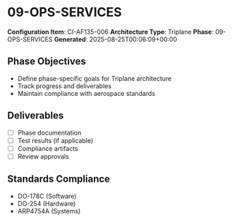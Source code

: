 # 09-OPS-SERVICES

**Configuration Item**: CI-AF135-006
**Architecture Type**: Triplane
**Phase**: 09-OPS-SERVICES
**Generated**: 2025-08-25T00:06:09+00:00

## Phase Objectives
- Define phase-specific goals for Triplane architecture
- Track progress and deliverables
- Maintain compliance with aerospace standards

## Deliverables
- [ ] Phase documentation
- [ ] Test results (if applicable)
- [ ] Compliance artifacts
- [ ] Review approvals

## Standards Compliance
- DO-178C (Software)
- DO-254 (Hardware)
- ARP4754A (Systems)
